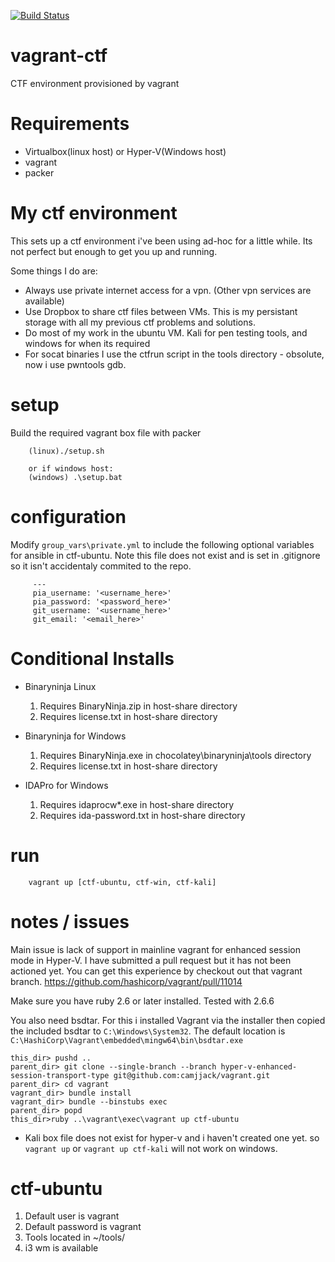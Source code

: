 [![Build Status](https://dev.azure.com/camjjack/camjjack/_apis/build/status/camjjack.vagrant-ctf?branchName=master)](https://dev.azure.com/camjjack/camjjack/_build/latest?definitionId=1&branchName=master)

# vagrant-ctf
CTF environment provisioned by vagrant

# Requirements
* Virtualbox(linux host) or Hyper-V(Windows host)
* vagrant
* packer

# My ctf environment
This sets up a ctf environment i've been using ad-hoc for a little while. Its not perfect but enough to get you up and running.

Some things I do are:
* Always use private internet access for a vpn. (Other vpn services are available)
* Use Dropbox to share ctf files between VMs. This is my persistant storage with all my previous ctf problems and solutions.
* Do most of my work in the ubuntu VM. Kali for pen testing tools, and windows for when its required
* For socat binaries I use the ctfrun script in the tools directory - obsolute, now i use pwntools gdb.

# setup
Build the required vagrant box file with packer

        (linux)./setup.sh
        
        or if windows host:
        (windows) .\setup.bat

# configuration
Modify `group_vars\private.yml` to include the following optional variables for ansible in ctf-ubuntu. Note this file does not exist and is set in .gitignore so it isn't accidentaly commited to the repo.
         
         ---
         pia_username: '<username_here>'
         pia_password: '<password_here>'
         git_username: '<username_here>'
         git_email: '<email_here>'

# Conditional Installs

 * Binaryninja Linux
    1. Requires BinaryNinja.zip in host-share directory
    1. Requires license.txt in host-share directory

 * Binaryninja for Windows
    1. Requires BinaryNinja.exe in chocolatey\binaryninja\tools directory
    1. Requires license.txt in host-share directory

 * IDAPro for Windows
    1. Requires idaprocw*.exe in host-share directory
    1. Requires ida-password.txt in host-share directory

# run

        vagrant up [ctf-ubuntu, ctf-win, ctf-kali]

# notes / issues

Main issue is lack of support in mainline vagrant for enhanced session mode in Hyper-V. I have submitted a pull request but it has not been actioned yet. You can get this experience by checkout out that vagrant branch. https://github.com/hashicorp/vagrant/pull/11014

Make sure you have ruby 2.6 or later installed. Tested with 2.6.6

You also need bsdtar. For this i installed Vagrant via the installer then copied the included bsdtar to `C:\Windows\System32`. The default location is `C:\HashiCorp\Vagrant\embedded\mingw64\bin\bsdtar.exe`

```
this_dir> pushd ..
parent_dir> git clone --single-branch --branch hyper-v-enhanced-session-transport-type git@github.com:camjjack/vagrant.git
parent_dir> cd vagrant
vagrant_dir> bundle install
vagrant_dir> bundle --binstubs exec
parent_dir> popd
this_dir>ruby ..\vagrant\exec\vagrant up ctf-ubuntu
```

* Kali box file does not exist for hyper-v and i haven't created one yet. so `vagrant up` or `vagrant up ctf-kali` will not work on windows.

# ctf-ubuntu
1. Default user is vagrant
1. Default password is vagrant
1. Tools located in ~/tools/
1. i3 wm is available
